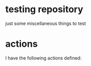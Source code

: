 # testing repository
just some miscellaneous things to test

# actions
I have the following actions defined:
  
